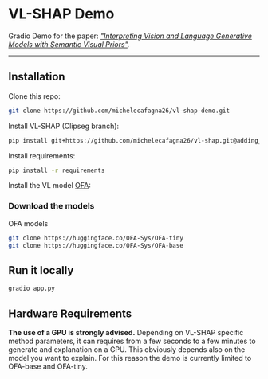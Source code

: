 # VL-SHAP Demo

Gradio Demo for the paper: *["Interpreting Vision and Language Generative Models with Semantic Visual Priors"](https://arxiv.org/abs/2304.14986).*

---

## Installation

Clone this repo:
```bash
git clone https://github.com/michelecafagna26/vl-shap-demo.git
```
Install VL-SHAP (Clipseg branch):
```bash
pip install git+https://github.com/michelecafagna26/vl-shap.git@adding_clipseg#egg=semshap
```
Install requirements:
```bash
pip install -r requirements
```
Install the VL model [OFA](https://github.com/OFA-Sys/OFA/blob/feature/add_transformers/transformers.md):

### Download the models

OFA models
```bash
git clone https://huggingface.co/OFA-Sys/OFA-tiny 
git clone https://huggingface.co/OFA-Sys/OFA-base
```

## Run it locally

```bash
gradio app.py
```

## Hardware Requirements
**The use of a GPU is strongly advised.**
Depending on VL-SHAP specific method parameters, it can requires from a few seconds to a few minutes to generate and explanation on a GPU.
This obviously depends also on the model you want to explain. For this reason the demo is currently limited to OFA-base and OFA-tiny.



